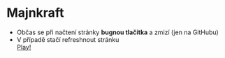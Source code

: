 # Majnkraft
- Občas se při načtení stránky <b>bugnou tlačítka</b> a zmizí (jen na GitHubu) <br>
- V případě stačí refreshnout stránku<br>
[Play!](https://philipburesh.github.io/minecraft/)
